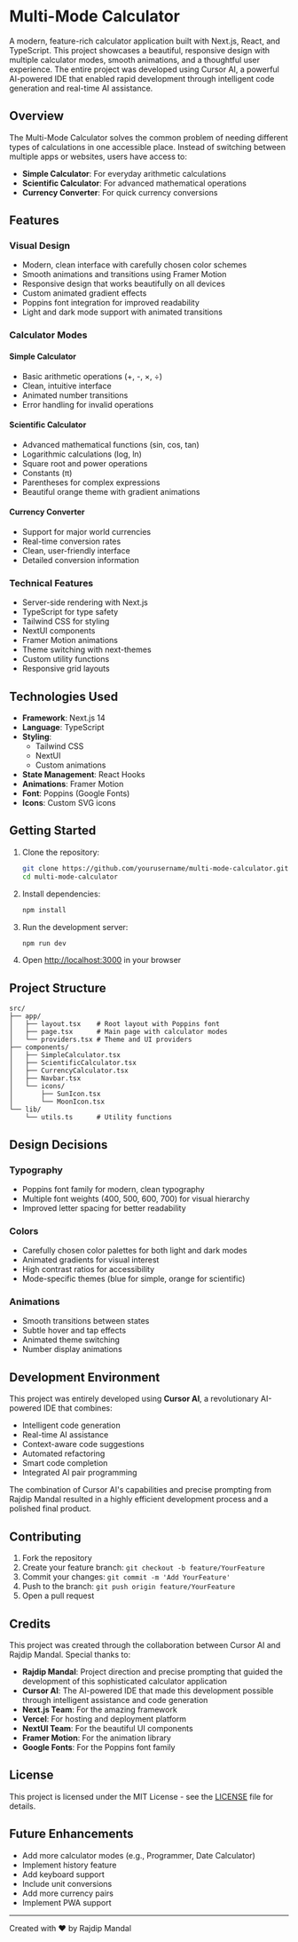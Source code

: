 # Multi-Mode Calculator

A modern, feature-rich calculator application built with Next.js, React, and TypeScript. This project showcases a beautiful, responsive design with multiple calculator modes, smooth animations, and a thoughtful user experience. The entire project was developed using Cursor AI, a powerful AI-powered IDE that enabled rapid development through intelligent code generation and real-time AI assistance.

## Overview

The Multi-Mode Calculator solves the common problem of needing different types of calculations in one accessible place. Instead of switching between multiple apps or websites, users have access to:

- **Simple Calculator**: For everyday arithmetic calculations
- **Scientific Calculator**: For advanced mathematical operations
- **Currency Converter**: For quick currency conversions

## Features

### Visual Design
- Modern, clean interface with carefully chosen color schemes
- Smooth animations and transitions using Framer Motion
- Responsive design that works beautifully on all devices
- Custom animated gradient effects
- Poppins font integration for improved readability
- Light and dark mode support with animated transitions

### Calculator Modes

#### Simple Calculator
- Basic arithmetic operations (+, -, ×, ÷)
- Clean, intuitive interface
- Animated number transitions
- Error handling for invalid operations

#### Scientific Calculator
- Advanced mathematical functions (sin, cos, tan)
- Logarithmic calculations (log, ln)
- Square root and power operations
- Constants (π)
- Parentheses for complex expressions
- Beautiful orange theme with gradient animations

#### Currency Converter
- Support for major world currencies
- Real-time conversion rates
- Clean, user-friendly interface
- Detailed conversion information

### Technical Features
- Server-side rendering with Next.js
- TypeScript for type safety
- Tailwind CSS for styling
- NextUI components
- Framer Motion animations
- Theme switching with next-themes
- Custom utility functions
- Responsive grid layouts

## Technologies Used

- **Framework**: Next.js 14
- **Language**: TypeScript
- **Styling**: 
  - Tailwind CSS
  - NextUI
  - Custom animations
- **State Management**: React Hooks
- **Animations**: Framer Motion
- **Font**: Poppins (Google Fonts)
- **Icons**: Custom SVG icons

## Getting Started

1. Clone the repository:
   ```bash
   git clone https://github.com/yourusername/multi-mode-calculator.git
   cd multi-mode-calculator
   ```

2. Install dependencies:
   ```bash
   npm install
   ```

3. Run the development server:
   ```bash
   npm run dev
   ```

4. Open [http://localhost:3000](http://localhost:3000) in your browser

## Project Structure

```
src/
├── app/
│   ├── layout.tsx    # Root layout with Poppins font
│   ├── page.tsx      # Main page with calculator modes
│   └── providers.tsx # Theme and UI providers
├── components/
│   ├── SimpleCalculator.tsx
│   ├── ScientificCalculator.tsx
│   ├── CurrencyCalculator.tsx
│   ├── Navbar.tsx
│   └── icons/
│       ├── SunIcon.tsx
│       └── MoonIcon.tsx
└── lib/
    └── utils.ts      # Utility functions
```

## Design Decisions

### Typography
- Poppins font family for modern, clean typography
- Multiple font weights (400, 500, 600, 700) for visual hierarchy
- Improved letter spacing for better readability

### Colors
- Carefully chosen color palettes for both light and dark modes
- Animated gradients for visual interest
- High contrast ratios for accessibility
- Mode-specific themes (blue for simple, orange for scientific)

### Animations
- Smooth transitions between states
- Subtle hover and tap effects
- Animated theme switching
- Number display animations

## Development Environment

This project was entirely developed using **Cursor AI**, a revolutionary AI-powered IDE that combines:
- Intelligent code generation
- Real-time AI assistance
- Context-aware code suggestions
- Automated refactoring
- Smart code completion
- Integrated AI pair programming

The combination of Cursor AI's capabilities and precise prompting from Rajdip Mandal resulted in a highly efficient development process and a polished final product.

## Contributing

1. Fork the repository
2. Create your feature branch: `git checkout -b feature/YourFeature`
3. Commit your changes: `git commit -m 'Add YourFeature'`
4. Push to the branch: `git push origin feature/YourFeature`
5. Open a pull request

## Credits

This project was created through the collaboration between Cursor AI and Rajdip Mandal. Special thanks to:

- **Rajdip Mandal**: Project direction and precise prompting that guided the development of this sophisticated calculator application
- **Cursor AI**: The AI-powered IDE that made this development possible through intelligent assistance and code generation
- **Next.js Team**: For the amazing framework
- **Vercel**: For hosting and deployment platform
- **NextUI Team**: For the beautiful UI components
- **Framer Motion**: For the animation library
- **Google Fonts**: For the Poppins font family

## License

This project is licensed under the MIT License - see the [LICENSE](LICENSE) file for details.

## Future Enhancements

- Add more calculator modes (e.g., Programmer, Date Calculator)
- Implement history feature
- Add keyboard support
- Include unit conversions
- Add more currency pairs
- Implement PWA support

---

Created with ❤️ by Rajdip Mandal
